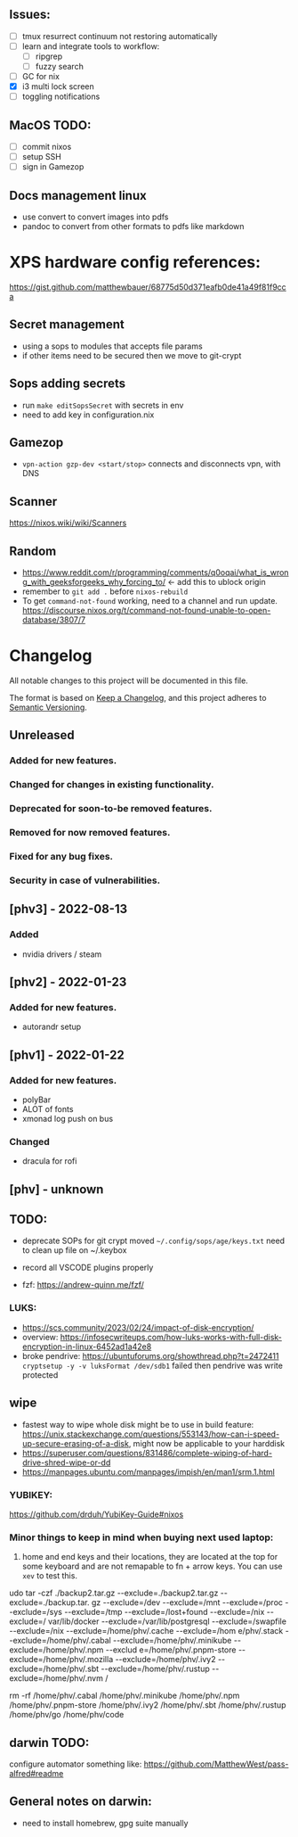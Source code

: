## Issues:
- [ ] tmux resurrect continuum not restoring automatically 
- [ ] learn and integrate tools to workflow:
    - [ ] ripgrep
    - [ ] fuzzy search
- [ ] GC for nix
- [X] i3 multi lock screen
- [ ] toggling notifications

## MacOS TODO:
- [ ] commit nixos
- [ ] setup SSH
- [ ] sign in Gamezop 

## Docs management linux
- use convert to convert images into pdfs
- pandoc to convert from other formats to pdfs like markdown

# XPS hardware config references:
https://gist.github.com/matthewbauer/68775d50d371eafb0de41a49f81f9cca

## Secret management
- using a sops to modules that accepts file params
- if other items need to be secured then we move to git-crypt

## Sops adding secrets
- run `make editSopsSecret` with secrets in env
- need to add key in configuration.nix

## Gamezop
- `vpn-action gzp-dev <start/stop>` connects and disconnects vpn, with DNS

## Scanner
https://nixos.wiki/wiki/Scanners


## Random
- https://www.reddit.com/r/programming/comments/q0oqai/what_is_wrong_with_geeksforgeeks_why_forcing_to/ <- add this to ublock origin
- remember to `git add .`  before `nixos-rebuild`
- To get `command-not-found` working, need to a channel and run update. https://discourse.nixos.org/t/command-not-found-unable-to-open-database/3807/7

# Changelog
All notable changes to this project will be documented in this file.

The format is based on [Keep a Changelog](https://keepachangelog.com/en/1.0.0/),
and this project adheres to [Semantic Versioning](https://semver.org/spec/v2.0.0.html).

## Unreleased
### Added for new features.
### Changed for changes in existing functionality.
### Deprecated for soon-to-be removed features.
### Removed for now removed features.
### Fixed for any bug fixes.
### Security in case of vulnerabilities.


## [phv3] - 2022-08-13
### Added
- nvidia drivers / steam
## [phv2] - 2022-01-23
### Added for new features.
- autorandr setup

## [phv1] - 2022-01-22
### Added for new features.
- polyBar 
- ALOT of fonts
- xmonad log push on bus
### Changed
- dracula for rofi

## [phv] - unknown


## TODO: 
- deprecate SOPs for git crypt
    moved `~/.config/sops/age/keys.txt` need to clean up file on ~/.keybox
- record all VSCODE plugins properly


- fzf: https://andrew-quinn.me/fzf/


### LUKS:
- https://scs.community/2023/02/24/impact-of-disk-encryption/
- overview: https://infosecwriteups.com/how-luks-works-with-full-disk-encryption-in-linux-6452ad1a42e8
- broke pendrive: https://ubuntuforums.org/showthread.php?t=2472411
    `cryptsetup -y -v luksFormat /dev/sdb1` failed then pendrive was write protected

## wipe
- fastest way to wipe whole disk might be to use in build feature: https://unix.stackexchange.com/questions/553143/how-can-i-speed-up-secure-erasing-of-a-disk, might now be applicable to your harddisk
- https://superuser.com/questions/831486/complete-wiping-of-hard-drive-shred-wipe-or-dd
- https://manpages.ubuntu.com/manpages/impish/en/man1/srm.1.html

### YUBIKEY:
https://github.com/drduh/YubiKey-Guide#nixos


### Minor things to keep in mind when buying next used laptop:
1. home and end keys and their locations, they are located at the top for some keyboard and are not remapable to fn + arrow keys. You can use `xev` to test this.

udo tar -czf ./backup2.tar.gz --exclude=./backup2.tar.gz --exclude=./backup.tar.
gz --exclude=/dev --exclude=/mnt --exclude=/proc --exclude=/sys --exclude=/tmp --exclude=/lost+found --exclude=/nix --exclude=/
var/lib/docker --exclude=/var/lib/postgresql --exclude=/swapfile --exclude=/nix --exclude=/home/phv/.cache --exclude=/hom
e/phv/.stack --exclude=/home/phv/.cabal --exclude=/home/phv/.minikube --exclude=/home/phv/.npm --exclud
e=/home/phv/.pnpm-store --exclude=/home/phv/.mozilla --exclude=/home/phv/.ivy2 --exclude=/home/phv/.sbt
 --exclude=/home/phv/.rustup --exclude=/home/phv/.nvm /

rm -rf /home/phv/.cabal /home/phv/.minikube /home/phv/.npm /home/phv/.pnpm-store /home/phv/.ivy2 /home/phv/.sbt /home/phv/.rustup /home/phv/go /home/phv/code

## darwin TODO:

configure automator something like: https://github.com/MatthewWest/pass-alfred#readme

## General notes on darwin:
-  need to install homebrew, gpg suite manually
